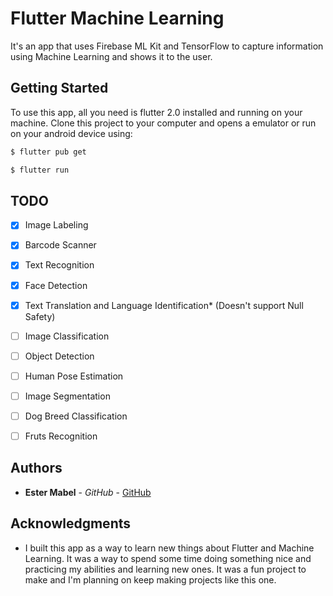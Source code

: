 # Flutter Machine Learning

It's an app that uses Firebase ML Kit and TensorFlow to capture information using Machine Learning and shows it to the user.


## Getting Started

To use this app, all you need is flutter 2.0 installed and running on your machine. Clone this project to your computer and opens a emulator or run on your android device using: 

```sh
$ flutter pub get
```
```sh
$ flutter run
```

<!--## Screenshots

* The screenshots were taken from an Android device.

-->

## TODO

- [X] Image Labeling
- [X] Barcode Scanner
- [X] Text Recognition
- [X] Face Detection
- [X] Text Translation and Language Identification* (Doesn't support Null Safety)
- [ ] Image Classification
- [ ] Object Detection
- [ ] Human Pose Estimation
- [ ] Image Segmentation
- [ ] Dog Breed Classification
- [ ] Fruts Recognition


## Authors

* **Ester Mabel** - *GitHub* - [GitHub](https://github.com/estermabel)

## Acknowledgments

* I built this app as a way to learn new things about Flutter and Machine Learning. It was a way to spend some time doing something nice and practicing my abilities and learning new ones. It was a fun project to make and I'm planning on keep making projects like this one.
